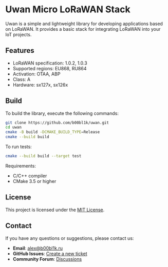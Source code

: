 # Uwan Micro LoRaWAN Stack

Uwan is a simple and lightweight library for developing applications based on
LoRaWAN. It provides a basic stack for integrating LoRaWAN into your IoT
projects.

## Features
- LoRaWAN specification: 1.0.2, 1.0.3
- Supported regions: EU868, RU864
- Activation: OTAA, ABP
- Class: A
- Hardware: sx127x, sx126x

## Build
To build the library, execute the following commands:

```bash
git clone https://github.com/b00bl1k/uwan.git
cd uwan
cmake -B build -DCMAKE_BUILD_TYPE=Release
cmake --build build
```

To run tests:

```bash
cmake --build build --target test
```

Requirements:
- C/C++ compiler
- CMake 3.5 or higher

## License
This project is licensed under the [MIT License](LICENSE).

## Contact
If you have any questions or suggestions, please contact us:
- **Email**: alex@b00bl1k.ru
- **GitHub Issues**: [Create a new ticket](https://github.com/b00bl1k/uwan/issues/new)
- **Community Forum**: [Discussions](https://github.com/b00bl1k/uwan/discussions)

